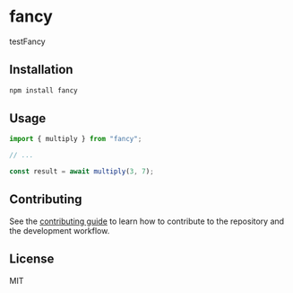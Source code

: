# fancy

testFancy

## Installation

```sh
npm install fancy
```

## Usage

```js
import { multiply } from "fancy";

// ...

const result = await multiply(3, 7);
```

## Contributing

See the [contributing guide](CONTRIBUTING.md) to learn how to contribute to the repository and the development workflow.

## License

MIT
